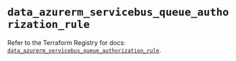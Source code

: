 # `data_azurerm_servicebus_queue_authorization_rule`

Refer to the Terraform Registry for docs: [`data_azurerm_servicebus_queue_authorization_rule`](https://registry.terraform.io/providers/hashicorp/azurerm/4.43.0/docs/data-sources/servicebus_queue_authorization_rule).
